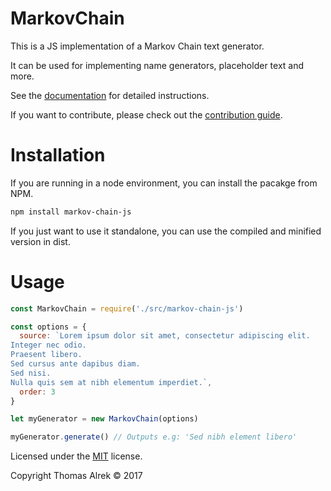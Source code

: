 # MarkovChain

This is a JS implementation of a Markov Chain text generator.

It can be used for implementing name generators, placeholder text and more.

See the [documentation](DOCUMENTATION.md) for detailed instructions.

If you want to contribute, please check out the [contribution guide](CONTRIBUTING.md).

# Installation

If you are running in a node environment, you can install the pacakge from NPM.

```bash
npm install markov-chain-js
```

If you just want to use it standalone, you can use the compiled and minified version in dist.

# Usage

```javascript
const MarkovChain = require('./src/markov-chain-js')

const options = {
  source: `Lorem ipsum dolor sit amet, consectetur adipiscing elit.
Integer nec odio.
Praesent libero.
Sed cursus ante dapibus diam.
Sed nisi.
Nulla quis sem at nibh elementum imperdiet.`,
  order: 3
}

let myGenerator = new MarkovChain(options)

myGenerator.generate() // Outputs e.g: 'Sed nibh element libero'
```

Licensed under the [MIT](LICENSE) license.


Copyright Thomas Alrek &copy; 2017
